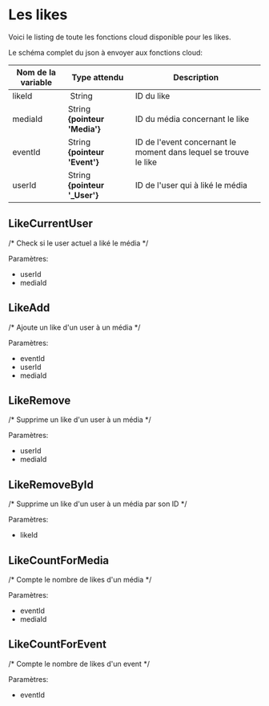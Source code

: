 # Les likes

Voici le listing de toute les fonctions cloud disponible pour les likes.

Le schéma complet du json à envoyer aux fonctions cloud:

| Nom de la variable | Type attendu                 | Description|
| ------------------ | ---------------------------- | ------ |
 likeId | String | ID du like
 mediaId | String **{pointeur 'Media'}** | ID du média concernant le like
 eventId | String **{pointeur 'Event'}** | ID de l'event concernant le moment dans lequel se trouve le like
 userId | String **{pointeur '_User'}** | ID de l'user qui à liké le média

## LikeCurrentUser

/* Check si le user actuel a liké le média */

Paramètres:

* userId
* mediaId

## LikeAdd

/* Ajoute un like d'un user à un média */

Paramètres:

* eventId
* userId
* mediaId

## LikeRemove

/* Supprime un like d'un user à un média */

Paramètres:

* userId
* mediaId

## LikeRemoveById

/* Supprime un like d'un user à un média par son ID */

Paramètres:

* likeId

## LikeCountForMedia

/* Compte le nombre de likes d'un média */

Paramètres:

* eventId
* mediaId

## LikeCountForEvent

/* Compte le nombre de likes d'un event */

Paramètres:

* eventId
